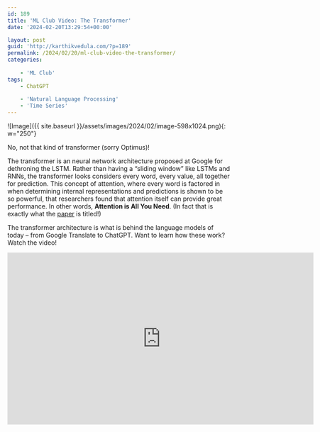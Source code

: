 ```yaml
---
id: 189
title: 'ML Club Video: The Transformer'
date: '2024-02-20T13:29:54+00:00'

layout: post
guid: 'http://karthikvedula.com/?p=189'
permalink: /2024/02/20/ml-club-video-the-transformer/
categories:
    
    - 'ML Club'
tags:
    - ChatGPT
    
    - 'Natural Language Processing'
    - 'Time Series'
---
```


![Image]({{ site.baseurl }}/assets/images/2024/02/image-598x1024.png){: w="250"}

No, not that kind of transformer (sorry Optimus)!

The transformer is an neural network architecture proposed at Google for dethroning the LSTM. Rather than having a “sliding window” like LSTMs and RNNs, the transformer looks considers every word, every value, all together for prediction. This concept of attention, where every word is factored in when determining internal representations and predictions is shown to be so powerful, that researchers found that attention itself can provide great performance. In other words, **Attention is All You Need**. (In fact that is exactly what the [paper](https://arxiv.org/pdf/1706.03762.pdf) is titled!)

The transformer architecture is what is behind the language models of today – from Google Translate to ChatGPT. Want to learn how these work? Watch the video!

<iframe allow="accelerometer; autoplay; clipboard-write; encrypted-media; gyroscope; picture-in-picture; web-share" allowfullscreen="" frameborder="0" height="388" loading="lazy" referrerpolicy="strict-origin-when-cross-origin" src="https://www.youtube.com/embed/PC1PDz9mYU0?feature=oembed" title="ML Club Video: Transformers" width="690"></iframe>
